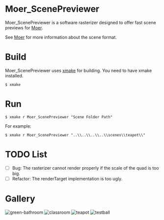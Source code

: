 # Moer_ScenePreviewer
Moer_ScenePreviewer is a software rasterizer designed to offer fast scene previews for [Moer](https://github.com/NJUCG/Moer).

See [Moer](https://github.com/NJUCG/Moer) for more information about the scene format.


# Build
Moer_ScenePreviewer uses [xmake](https://github.com/xmake-io/xmake) for building. You need to have xmake installed.
```
$ xmake
```

# Run
```
$ xmake r Moer_ScenePreviewer "Scene Folder Path"
```
For example:
```
$ xmake r Moer_ScenePreviewer "..\\..\\..\\..\\scenes\\teapot\\"
```

# TODO List
- [ ] Bug: The rasterizer cannot render properly if the scale of the quad is too big.
- [ ] Refactor: The renderTarget implementation is too ugly.

# Gallery
![green-bathroom](https://z4a.net/images/2023/10/22/green-bathroom.md.png)
![classroom](https://z4a.net/images/2023/10/22/classroom.md.png)
![teapot](https://z4a.net/images/2023/10/22/teapot.md.png)
![testball](https://z4a.net/images/2023/10/22/testball.md.png)
